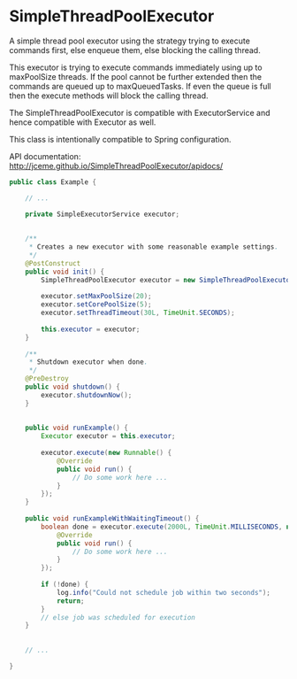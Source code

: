 SimpleThreadPoolExecutor
============

A simple thread pool executor using the strategy trying to execute commands first, else enqueue them, else blocking the calling thread.

This executor is trying to execute commands immediately using up to maxPoolSize threads.
If the pool cannot be further extended then the commands are queued up to maxQueuedTasks.
If even the queue is full then the execute methods will block the calling thread.

The SimpleThreadPoolExecutor is compatible with ExecutorService and hence compatible with Executor as well.

This class is intentionally compatible to Spring configuration.

API documentation: http://jceme.github.io/SimpleThreadPoolExecutor/apidocs/

```java
public class Example {

	// ...

	private SimpleExecutorService executor;
	
	
	/**
	 * Creates a new executor with some reasonable example settings.
	 */
	@PostConstruct
	public void init() {
		SimpleThreadPoolExecutor executor = new SimpleThreadPoolExecutor();
		
		executor.setMaxPoolSize(20);
		executor.setCorePoolSize(5);
		executor.setThreadTimeout(30L, TimeUnit.SECONDS);
		
		this.executor = executor;
	}
	
	/**
	 * Shutdown executor when done.
	 */
	@PreDestroy
	public void shutdown() {
		executor.shutdownNow();
	}
	
	
	public void runExample() {
		Executor executor = this.executor;
		
		executor.execute(new Runnable() {
			@Override
			public void run() {
				// Do some work here ...
			}
		});
	}
	
	public void runExampleWithWaitingTimeout() {
		boolean done = executor.execute(2000L, TimeUnit.MILLISECONDS, new Runnable() {
			@Override
			public void run() {
				// Do some work here ...
			}
		});
		
		if (!done) {
			log.info("Could not schedule job within two seconds");
			return;
		}
		// else job was scheduled for execution
	}
	
	
	// ...

}
```
